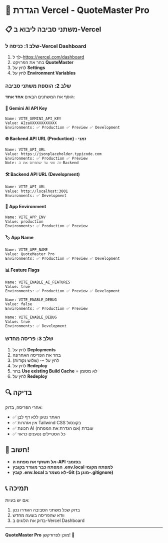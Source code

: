 # 🚀 הגדרת Vercel - QuoteMaster Pro

## 📋 משתני סביבה ליבוא ב-Vercel

### שלב 1: כניסה ל-Vercel Dashboard

1. לך ל-https://vercel.com/dashboard
2. בחר את הפרויקט **QuoteMaster**
3. לחץ על **Settings**
4. לחץ על **Environment Variables**

### שלב 2: הוספת משתני סביבה

הוסף את המשתנים הבאים **אחד אחד**:

#### 🔑 Gemini AI API Key

```
Name: VITE_GEMINI_API_KEY
Value: AIzaXXXXXXXXXXXX
Environments: ✅ Production ✅ Preview ✅ Development
```

#### 🌐 Backend API URL (Production) - זמני

```
Name: VITE_API_URL
Value: https://jsonplaceholder.typicode.com
Environments: ✅ Production ✅ Preview
Note: זה זמני עד שתפרוס את ה-Backend
```

#### 🛠️ Backend API URL (Development)

```
Name: VITE_API_URL
Value: http://localhost:3001
Environments: ✅ Development
```

#### 📱 App Environment

```
Name: VITE_APP_ENV
Value: production
Environments: ✅ Production ✅ Preview
```

#### 🏷️ App Name

```
Name: VITE_APP_NAME
Value: QuoteMaster Pro
Environments: ✅ Production ✅ Preview ✅ Development
```

#### 📊 Feature Flags

```
Name: VITE_ENABLE_AI_FEATURES
Value: true
Environments: ✅ Production ✅ Preview ✅ Development
```

```
Name: VITE_ENABLE_DEBUG
Value: false
Environments: ✅ Production ✅ Preview
```

```
Name: VITE_ENABLE_DEBUG
Value: true
Environments: ✅ Development
```

### שלב 3: פריסה מחדש

1. לחץ על **Deployments**
2. בחר את הפריסה האחרונה
3. לחץ על **⋯** (שלוש נקודות)
4. לחץ על **Redeploy**
5. בחר **Use existing Build Cache** = לא מסומן
6. לחץ על **Redeploy**

## 🔍 בדיקה

אחרי הפריסה, בדוק:

- ✅ האתר נטען ללא דף לבן
- ✅ אין אזהרות Tailwind CSS בקונסול
- ✅ תכונת AI עובדת (אם הגדרת את המפתח)
- ✅ כל הסטיילים נטענים כראוי

## 🚨 חשוב!

- **אל תשתף את מפתח ה-API בפומבי**
- **המפתח כבר מוגדר בקובץ .env.local למפתח מקומי**
- **קובץ .env.local לא נשמר ב-Git (מוגן ב-.gitignore)**

## 📞 תמיכה

אם יש בעיות:

1. בדוק שכל משתני הסביבה הוגדרו נכון
2. וודא שהפריסה בוצעה מחדש
3. בדוק את הלוגים ב-Vercel Dashboard

---

**QuoteMaster Pro** מוכן לפרודקשן! 🎉
